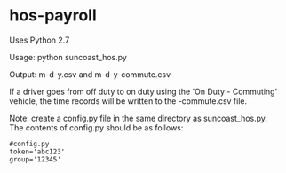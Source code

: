 # hos-payroll
Uses Python 2.7

Usage: python suncoast_hos.py

Output: m-d-y.csv and m-d-y-commute.csv

If a driver goes from off duty to on duty using the 'On Duty - Commuting' vehicle, the time records will be written to the -commute.csv file.  

Note:  create a config.py file in the same directory as suncoast_hos.py.  
The contents of config.py should be as follows:

```
#config.py
token='abc123'
group='12345'
```
